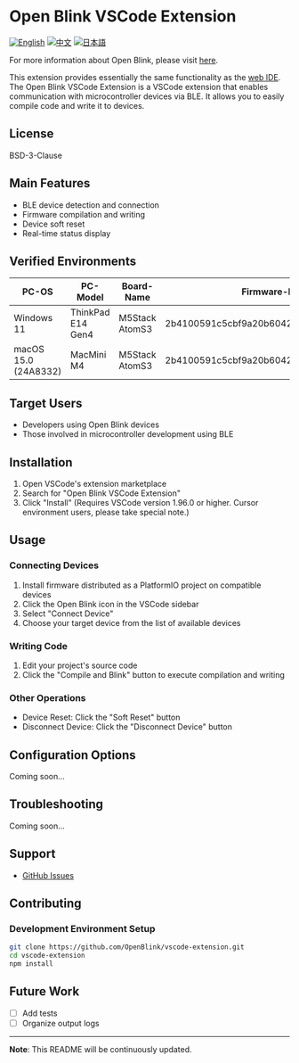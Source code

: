 # Open Blink VSCode Extension

[![English](https://img.shields.io/badge/language-English-blue.svg)](README.md)
[![中文](https://img.shields.io/badge/language-中文-red.svg)](README.zh-CN.md)
[![日本語](https://img.shields.io/badge/language-日本語-green.svg)](README.ja.md)

For more information about Open Blink, please visit [here](https://github.com/OpenBlink/openblink).

This extension provides essentially the same functionality as the [web IDE](https://openblink.org/).
The Open Blink VSCode Extension is a VSCode extension that enables communication with microcontroller devices via BLE. It allows you to easily compile code and write it to devices.

## License

BSD-3-Clause

## Main Features

- BLE device detection and connection
- Firmware compilation and writing
- Device soft reset
- Real-time status display

## Verified Environments

| PC-OS | PC-Model | Board-Name | Firmware-hash |
|-------|---------|--------|--------|
| Windows 11 | ThinkPad E14 Gen4 | M5Stack AtomS3 | 2b4100591c5cbf9a20b6042136f3b1259e26a5d7 |
| macOS 15.0 (24A8332) | MacMini M4 | M5Stack AtomS3 | 2b4100591c5cbf9a20b6042136f3b1259e26a5d7 |

## Target Users

- Developers using Open Blink devices
- Those involved in microcontroller development using BLE

## Installation

1. Open VSCode's extension marketplace
2. Search for "Open Blink VSCode Extension"
3. Click "Install"
(Requires VSCode version 1.96.0 or higher. Cursor environment users, please take special note.)

## Usage

### Connecting Devices

1. Install firmware distributed as a PlatformIO project on compatible devices
2. Click the Open Blink icon in the VSCode sidebar
3. Select "Connect Device"
4. Choose your target device from the list of available devices

### Writing Code

1. Edit your project's source code
2. Click the "Compile and Blink" button to execute compilation and writing

### Other Operations

- Device Reset: Click the "Soft Reset" button
- Disconnect Device: Click the "Disconnect Device" button

## Configuration Options

Coming soon...

## Troubleshooting

Coming soon...

## Support

- [GitHub Issues](https://github.com/OpenBlink/vscode-extension/issues)

## Contributing
### Development Environment Setup

```bash
git clone https://github.com/OpenBlink/vscode-extension.git
cd vscode-extension
npm install
```

## Future Work
- [ ] Add tests
- [ ] Organize output logs

---

**Note**: This README will be continuously updated.
